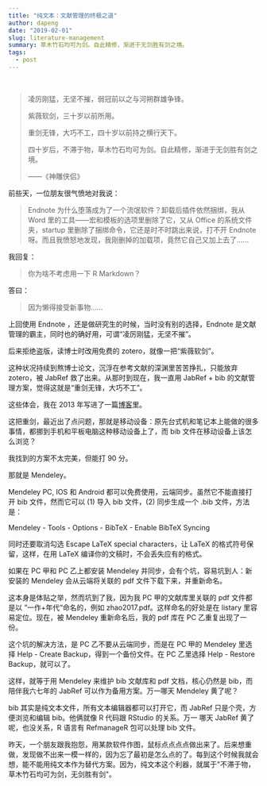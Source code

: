```yaml
---
title: "纯文本：文献管理的终极之道"
author: dapeng
date: "2019-02-01"
slug: literature-management
summary: 草木竹石均可为剑。自此精修，渐进于无剑胜有剑之境。
tags: 
  - post
---
```


​	

> 凌厉刚猛，无坚不摧，弱冠前以之与河朔群雄争锋。
>
> 紫薇软剑，三十岁以前所用。
>
> 重剑无锋，大巧不工，四十岁以前持之横行天下。
>
> 四十岁后，不滞于物，草木竹石均可为剑。自此精修，渐进于无剑胜有剑之境。
>
> ——《神雕侠侣》

前些天，一位朋友很气愤地对我说：

> Endnote 为什么堕落成为了一个流氓软件？卸载后插件依然捆绑，我从 Word 里的工具——宏和模板的选项里删除了它，又从 Office 的系统文件夹，startup 里删除了捆绑命令，它还是时不时跳出来说，打不开 Endnote 呀。而且我愤怒地发现，我刚删掉的加载项，竟然它自己又加上去了……

我回复：

> 你为啥不考虑用一下 R Markdown？

答曰：

> 因为懒得接受新事物……



上回使用 Endnote ，还是做研究生的时候，当时没有别的选择，Endnote 是文献管理的霸主，同时也的确好用，可谓“凌厉刚猛，无坚不摧”。

后来拒绝盗版，读博士时改用免费的 zotero，就像一把“紫薇软剑”。

这种状况持续到熬博士论文，沉浮在参考文献的深渊里苦苦挣扎，只能放弃 zotero，被 JabRef 救了出来。从那时到现在，我一直用 JabRef + bib 的文献管理方案，觉得这就是“重剑无锋，大巧不工”。

这些体会，我在 2013 年写进了一篇[博客](https://www.pzhao.org/archives/15838/)里。

这把重剑，最近出了点问题，那就是移动设备：原先台式机和笔记本上能做的很多事情，都挪到手机和平板电脑这种移动设备上了，而 bib 文件在移动设备上该怎么浏览？

我找到的方案不太完美，但能打 90 分。

那就是 Mendeley。

Mendeley PC, IOS 和 Android 都可以免费使用，云端同步。虽然它不能直接打开 bib 文件，然而它可以 (1) 导入 bib 文件，(2) 同步生成一个  .bib 文件，方法是：

Mendeley - Tools - Options - BibTeX - Enable BibTeX Syncing

同时还要取消勾选 Escape LaTeX special characters，让 LaTeX 的格式符号保留，这样，在用 LaTeX 编译你的文稿时，不会丢失应有的格式。

如果在 PC 甲和 PC 乙上都安装 Mendeley 并同步，会有个坑，容易坑到人：新安装的 Mendeley 会从云端将关联的 pdf 文件下载下来，并重新命名。

这本身是体贴之举，然而坑到了我，因为我 PC 甲的文献库里关联的 pdf 文件都是以 ”一作+年代“命名的，例如 zhao2017.pdf。这样命名的好处是在 listary 里容易定位。现在，被 Mendeley 重新命名后，我的 pdf 库在 PC 乙重复出现了一份。

这个坑的解决方法，是 PC 乙不要从云端同步，而是在 PC 甲的 Mendeley 里选择 Help - Create Backup，得到一个备份文件。在 PC 乙里选择 Help - Restore Backup，就可以了。

这样，就等于用 Mendeley  来维护 bib 文献库和 pdf 文档，核心仍然是 bib，而陪伴我六七年的 JabRef 可以作为备用方案。万一哪天 Mendeley 黄了呢？

bib 其实是纯文本文件，所有文本编辑器都可以打开它，而 JabRef 只是个壳，方便浏览和编辑 bib。他俩就像 R 代码跟 RStudio 的关系。万一 哪天 JabRef 黄了呢，也没关系，R 语言有 RefmanageR 包可以处理 bib 文件。

昨天，一个朋友跟我抱怨，用某款软件作图，鼠标点点点点做出来了。后来想重做，发现做不出来一模一样的，因为忘了最初是怎么点的了。每到这个时候我就会想，能不能用纯文本作为替代方案。因为，纯文本这个利器，就属于"不滞于物，草木竹石均可为剑，无剑胜有剑"。
